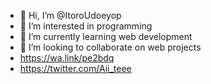 - 👋 Hi, I’m @ItoroUdoeyop
- 👀 I’m interested in programming
- 🌱 I’m currently learning web development
- 💞️ I’m looking to collaborate on web projects
- https://wa.link/pe2bdq
- https://twitter.com/Aii_teee

<!---
ItoroUdoeyop/ItoroUdoeyop is a ✨ special ✨ repository because its `README.md` (this file) appears on your GitHub profile.
You can click the Preview link to take a look at your changes.
--->
